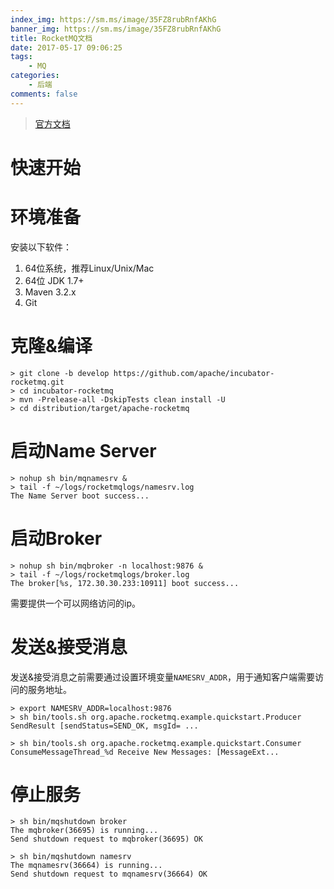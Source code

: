 ```yaml
---
index_img: https://sm.ms/image/35FZ8rubRnfAKhG
banner_img: https://sm.ms/image/35FZ8rubRnfAKhG
title: RocketMQ文档
date: 2017-05-17 09:06:25
tags:
    - MQ
categories:
    - 后端
comments: false
---
```


> [官方文档](https://rocketmq.incubator.apache.org/docs/quick-start/)

# 快速开始

# 环境准备

安装以下软件：

1. 64位系统，推荐Linux/Unix/Mac
2. 64位 JDK 1.7+
3. Maven 3.2.x
4. Git

# 克隆&编译

```
> git clone -b develop https://github.com/apache/incubator-rocketmq.git
> cd incubator-rocketmq
> mvn -Prelease-all -DskipTests clean install -U
> cd distribution/target/apache-rocketmq

```

# 启动Name Server

```
> nohup sh bin/mqnamesrv &
> tail -f ~/logs/rocketmqlogs/namesrv.log
The Name Server boot success...
```

# 启动Broker

```
> nohup sh bin/mqbroker -n localhost:9876 &
> tail -f ~/logs/rocketmqlogs/broker.log
The broker[%s, 172.30.30.233:10911] boot success...

```

需要提供一个可以网络访问的ip。


# 发送&接受消息

发送&接受消息之前需要通过设置环境变量`NAMESRV_ADDR`，用于通知客户端需要访问的服务地址。

```
> export NAMESRV_ADDR=localhost:9876
> sh bin/tools.sh org.apache.rocketmq.example.quickstart.Producer
SendResult [sendStatus=SEND_OK, msgId= ...

> sh bin/tools.sh org.apache.rocketmq.example.quickstart.Consumer
ConsumeMessageThread_%d Receive New Messages: [MessageExt...
```


# 停止服务

```
> sh bin/mqshutdown broker
The mqbroker(36695) is running...
Send shutdown request to mqbroker(36695) OK

> sh bin/mqshutdown namesrv
The mqnamesrv(36664) is running...
Send shutdown request to mqnamesrv(36664) OK
```

